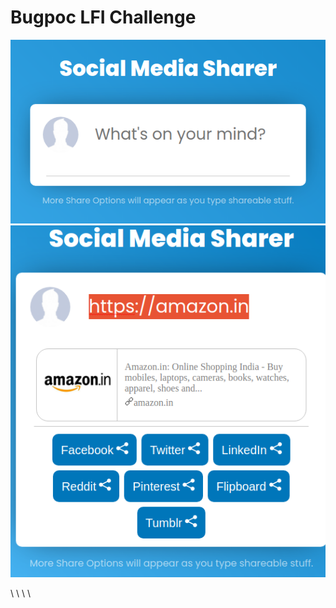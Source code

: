 # Bugpoc LFI Challenge

![Something Went Wrong](/posts/CTF-Writeups/Images/bugpoc-1.png)
![Something Went Wrong](/posts/CTF-Writeups/Images/bugpoc-2.png)



<script src="https://gist.github.com/n41n4/4bf777633e41dc4c80605add59d66030.js?file=server.py"></script>\
<script src="https://gist.github.com/n41n4/4bf777633e41dc4c80605add59d66030.js?file=main.html"></script>\
<script src="https://gist.github.com/n41n4/4bf777633e41dc4c80605add59d66030.js?file=env.json"></script>\
<script src="https://gist.github.com/n41n4/4bf777633e41dc4c80605add59d66030.js?file=app.py"></script>\
